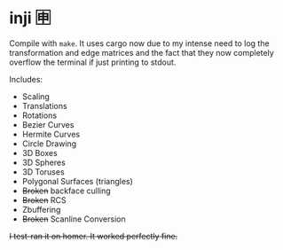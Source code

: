 # inji 🈸

Compile with `make`. It uses cargo now due to my intense need to log the transformation and edge matrices and the fact that they now completely overflow the terminal if just printing to stdout.

Includes:
* Scaling
* Translations
* Rotations
* Bezier Curves
* Hermite Curves
* Circle Drawing
* 3D Boxes
* 3D Spheres
* 3D Toruses
* Polygonal Surfaces (triangles)
* ~~Broken~~ backface culling
* ~~Broken~~ RCS
* Zbuffering
* ~~Broken~~ Scanline Conversion

~~I test-ran it on homer. It worked perfectly fine.~~

